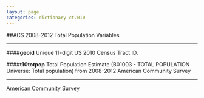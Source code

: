 ```yaml
---
layout: page
categories: dictionary ct2010
---
```


##ACS 2008-2012 Total Population Variables

---

####**geoid**
Unique 11-digit US 2010 Census Tract ID.


####**t10totpop**
Total Population Estimate (B01003 - TOTAL POPULATION Universe: Total population) from 2008-2012 American Community Survey

---
[American Community Survey](http://factfinder.census.gov/faces/nav/jsf/pages/searchresults.xhtml?refresh=t#)